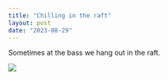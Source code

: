 ```yaml
---
title: "Chilling in the raft"
layout: post
date: "2023-08-29"
---
```


Sometimes at the bass we hang out in the raft.

![](/assets/images/2023/20230804_160626-768x1024.jpg)
